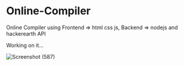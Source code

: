 # Online-Compiler
Online Compiler using Frontend => html css js, Backend => nodejs and hackerearth API 

Working on it...

![Screenshot (587)](https://user-images.githubusercontent.com/86537681/163738783-3ec2b5ff-b550-4e42-9181-cb2879806c56.png)

